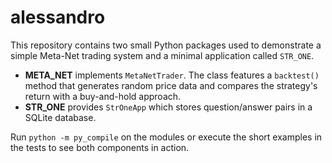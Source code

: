 # alessandro

This repository contains two small Python packages used to demonstrate a
simple Meta-Net trading system and a minimal application called `STR_ONE`.

* **META_NET** implements ``MetaNetTrader``.  The class features a
  ``backtest()`` method that generates random price data and compares the
  strategy's return with a buy-and-hold approach.
* **STR_ONE** provides ``StrOneApp`` which stores question/answer pairs in a
  SQLite database.

Run ``python -m py_compile`` on the modules or execute the short examples in
the tests to see both components in action.
